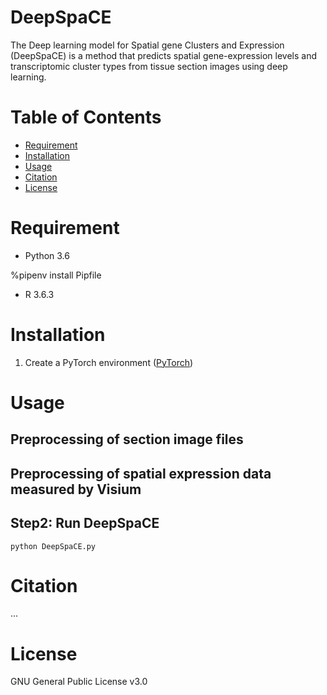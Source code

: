 # DeepSpaCE

The Deep learning model for Spatial gene Clusters and Expression (DeepSpaCE) is a method that predicts spatial gene-expression levels and transcriptomic cluster types from tissue section images using deep learning.


# Table of Contents
- [Requirement](#requirement)
- [Installation](#installation)
- [Usage](#usage)
- [Citation](#citation)
- [License](#license)

# Requirement
* Python 3.6

%pipenv install Pipfile

* R 3.6.3

# Installation
1. Create a PyTorch environment ([PyTorch](https://pytorch.org/)) 


# Usage
## Preprocessing of section image files

## Preprocessing of spatial expression data measured by Visium

## Step2: Run DeepSpaCE

    python DeepSpaCE.py




# Citation
...

# License
GNU General Public License v3.0


